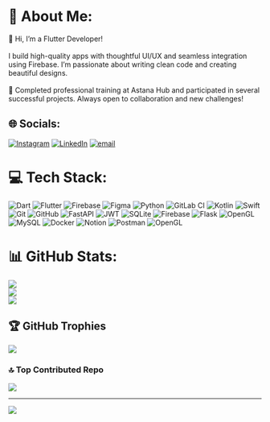 # 💫 About Me:
🚀 Hi, I’m a Flutter Developer!<br><br>I build high-quality apps with thoughtful UI/UX and seamless integration using Firebase. I’m passionate about writing clean code and creating beautiful designs.<br><br>📌 Completed professional training at Astana Hub and participated in several successful projects. Always open to collaboration and new challenges!


## 🌐 Socials:
[![Instagram](https://img.shields.io/badge/Instagram-%23E4405F.svg?logo=Instagram&logoColor=white)](https://instagram.com/nurislam_ilyassov) [![LinkedIn](https://img.shields.io/badge/LinkedIn-%230077B5.svg?logo=linkedin&logoColor=white)](https://linkedin.com/in/www.linkedin.com/in/nurislam-ilyasov-aiu) [![email](https://img.shields.io/badge/Email-D14836?logo=gmail&logoColor=white)](mailto:nurislamilyasovaiu@gmail.com) 

# 💻 Tech Stack:
![Dart](https://img.shields.io/badge/dart-%230175C2.svg?style=for-the-badge&logo=dart&logoColor=white) ![Flutter](https://img.shields.io/badge/Flutter-%2302569B.svg?style=for-the-badge&logo=Flutter&logoColor=white) ![Firebase](https://img.shields.io/badge/firebase-%23039BE5.svg?style=for-the-badge&logo=firebase) ![Figma](https://img.shields.io/badge/figma-%23F24E1E.svg?style=for-the-badge&logo=figma&logoColor=white) ![Python](https://img.shields.io/badge/python-3670A0?style=for-the-badge&logo=python&logoColor=ffdd54) ![GitLab CI](https://img.shields.io/badge/gitlab%20CI-%23181717.svg?style=for-the-badge&logo=gitlab&logoColor=white) ![Kotlin](https://img.shields.io/badge/kotlin-%237F52FF.svg?style=for-the-badge&logo=kotlin&logoColor=white) ![Swift](https://img.shields.io/badge/swift-F54A2A?style=for-the-badge&logo=swift&logoColor=white) ![Git](https://img.shields.io/badge/git-%23F05033.svg?style=for-the-badge&logo=git&logoColor=white) ![GitHub](https://img.shields.io/badge/github-%23121011.svg?style=for-the-badge&logo=github&logoColor=white) ![FastAPI](https://img.shields.io/badge/FastAPI-005571?style=for-the-badge&logo=fastapi) ![JWT](https://img.shields.io/badge/JWT-black?style=for-the-badge&logo=JSON%20web%20tokens) ![SQLite](https://img.shields.io/badge/sqlite-%2307405e.svg?style=for-the-badge&logo=sqlite&logoColor=white) ![Firebase](https://img.shields.io/badge/firebase-%23039BE5.svg?style=for-the-badge&logo=firebase) ![Flask](https://img.shields.io/badge/flask-%23000.svg?style=for-the-badge&logo=flask&logoColor=white) ![OpenGL](https://img.shields.io/badge/OpenGL-%23FFFFFF.svg?style=for-the-badge&logo=opengl) ![MySQL](https://img.shields.io/badge/mysql-4479A1.svg?style=for-the-badge&logo=mysql&logoColor=white) ![Docker](https://img.shields.io/badge/docker-%230db7ed.svg?style=for-the-badge&logo=docker&logoColor=white) ![Notion](https://img.shields.io/badge/Notion-%23000000.svg?style=for-the-badge&logo=notion&logoColor=white) ![Postman](https://img.shields.io/badge/Postman-FF6C37?style=for-the-badge&logo=postman&logoColor=white) ![OpenGL](https://img.shields.io/badge/OpenGL-white?logo=OpenGL&style=for-the-badge)
# 📊 GitHub Stats:
![](https://github-readme-stats.vercel.app/api?username=NurislamAiu&theme=dark&hide_border=false&include_all_commits=false&count_private=false)<br/>
![](https://nirzak-streak-stats.vercel.app/?user=NurislamAiu&theme=dark&hide_border=false)<br/>
![](https://github-readme-stats.vercel.app/api/top-langs/?username=NurislamAiu&theme=dark&hide_border=false&include_all_commits=false&count_private=false&layout=compact)

## 🏆 GitHub Trophies
![](https://github-profile-trophy.vercel.app/?username=NurislamAiu&theme=radical&no-frame=false&no-bg=false&margin-w=4)

### 🔝 Top Contributed Repo
![](https://github-contributor-stats.vercel.app/api?username=NurislamAiu&limit=5&theme=dark&combine_all_yearly_contributions=true)

---
[![](https://visitcount.itsvg.in/api?id=NurislamAiu&icon=0&color=0)](https://visitcount.itsvg.in)

<!-- Proudly created with GPRM ( https://gprm.itsvg.in ) -->
